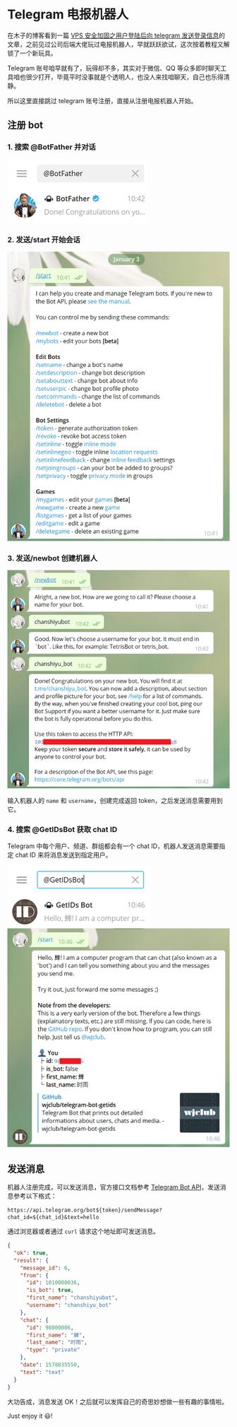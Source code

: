 # Telegram 电报机器人

在木子的博客看到一篇 [VPS 安全加固之用户登陆后向 telegram 发送登录信息](https://blog.502.li/archives/linux-login-alarm-telegram.html)的文章，之前见过公司后端大佬玩过电报机器人，早就跃跃欲试，这次按着教程又解锁了一个新玩具。

Telegram 账号咱早就有了，玩得却不多，其实对于微信、QQ 等众多即时聊天工具咱也很少打开，毕竟平时没事就是个透明人，也没人来找咱聊天，自己也乐得清静。

所以这里直接跳过 telegram 账号注册，直接从注册电报机器人开始。

## 注册 bot

### 1. 搜索 @BotFather 并对话

![@BotFather](https://raw.githubusercontent.com/chanshiyucx/yoi/master/2020/Telegram-电报机器人/@BotFather.png)

### 2. 发送/start 开始会话

![start](https://raw.githubusercontent.com/chanshiyucx/yoi/master/2020/Telegram-电报机器人/start.png)

### 3. 发送/newbot 创建机器人

![newbot](https://raw.githubusercontent.com/chanshiyucx/yoi/master/2020/Telegram-电报机器人/newbot.png)

输入机器人的 `name` 和 `username`，创建完成返回 token，之后发送消息需要用到它。

### 4. 搜索 @GetIDsBot 获取 chat ID

Telegram 中每个用户、频道、群组都会有一个 chat ID，机器人发送消息需要指定 chat ID 来将消息发送到指定用户。

![@GetIDsBot](https://raw.githubusercontent.com/chanshiyucx/yoi/master/2020/Telegram-电报机器人/@GetIDsBot.png)
![chatID](https://raw.githubusercontent.com/chanshiyucx/yoi/master/2020/Telegram-电报机器人/chatID.png)

## 发送消息

机器人注册完成，可以发送消息，官方接口文档参考 [Telegram Bot API](https://core.telegram.org/bots/api)，发送消息参考以下格式：

```
https://api.telegram.org/bot${token}/sendMessage?chat_id=${chat_id}&text=hello
```

通过浏览器或者通过 `curl` 请求这个地址即可发送消息。

```json
{
  "ok": true,
  "result": {
    "message_id": 6,
    "from": {
      "id": 1010000036,
      "is_bot": true,
      "first_name": "chanshiyubot",
      "username": "chanshiyu_bot"
    },
    "chat": {
      "id": 98000006,
      "first_name": "蝉",
      "last_name": "时雨",
      "type": "private"
    },
    "date": 1578035550,
    "text": "text"
  }
}
```

大功告成，消息发送 OK！之后就可以发挥自己的奇思妙想做一些有趣的事情啦。

Just enjoy it 😃!
